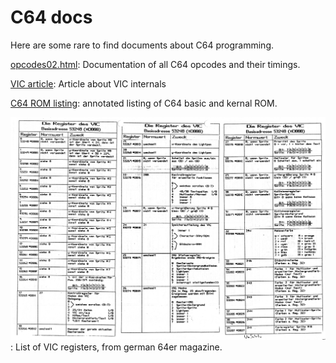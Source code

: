 # C64 docs

Here are some rare to find documents about C64 programming.

[opcodes02.html](opcodes02.html): Documentation of all C64 opcodes and their
timings.

[VIC article](vic-article_html_engl/): Article about VIC internals

[C64 ROM listing](https://github.com/mist64/c64rom): annotated listing of C64
basic and kernal ROM.

![VIC Register](VIC_register.jpg): List of VIC registers, from german 64er
magazine.
